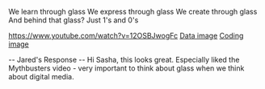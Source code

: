 We learn through glass
We express through glass
We create through glass
And behind that glass?
Just 1's and 0's

https://www.youtube.com/watch?v=12OSBJwogFc
[Data image](https://www.twenty20.com/photos/63616867)
[Coding image](https://towardsdatascience.com/optimizing-your-python-code-156d4b8f4a29)

-- Jared's Response --
Hi Sasha, this looks great. Especially liked the Mythbusters video - very important to think about glass when we think about digital media. 

